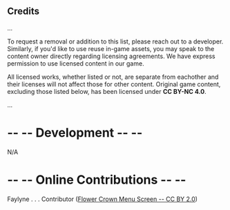 ## Credits
...

To request a removal or addition to this list, please reach out to a developer. Similarly, if you'd like to use reuse in-game assets, you may speak to the content owner directly regarding licensing agreements. We have express permission to use licensed content in our game.

All licensed works, whether listed or not, are separate from eachother and their licenses will not affect those for other content. Original game content, excluding those listed below, has been licensed under **CC BY-NC 4.0**.

...

# -- -- Development -- --
N/A


# -- -- Online Contributions -- --
Faylyne . . . Contributor ([Flower Crown Menu Screen -- CC BY 2.0](https://www.flickr.com/photos/bellafaye8/10918036363))
